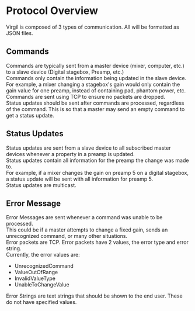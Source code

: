 # Protocol Overview
Virgil is composed of 3 types of communication. All will be formatted as JSON files.

## Commands
Commands are typically sent from a master device (mixer, computer, etc.) to a slave device (Digital stagebox, Preamp, etc.)  
Commands only contain the information being updated in the slave device.  
For example, a mixer changing a stagebox's gain would only contain the gain value for one preamp, instead of containing pad, phantom power, etc.  
Commands are sent using TCP to ensure no packets are dropped.  
Status updates should be sent after commands are processed, regardless of the command. This is so that a master may send an empty command to get a status update.

## Status Updates
Status updates are sent from a slave device to all subscribed master devices whenever a property in a preamp is updated.  
Status updates contain all information for the preamp the change was made to.  
For example, if a mixer changes the gain on preamp 5 on a digital stagebox, a status update will be sent with all information for preamp 5.  
Status updates are multicast.

## Error Message
Error Messages are sent whenever a command was unable to be processed.  
This could be if a master attempts to change a fixed gain, sends an unrecognized command, or many other situations.  
Error packets are TCP.
Error packets have 2 values, the error type and error string.  
Currently, the error values are:
- UnrecognizedCommand
- ValueOutOfRange
- InvalidValueType
- UnableToChangeValue

Error Strings are text strings that should be shown to the end user. These do not have specified values.
